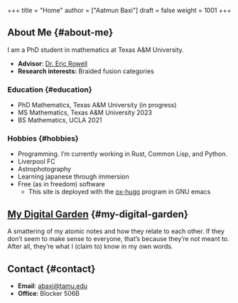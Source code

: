 +++
title = "Home"
author = ["Aatmun Baxi"]
draft = false
weight = 1001
+++

## About Me {#about-me}

I am a PhD student in mathematics at Texas A&amp;M University.

-   **Advisor**: [Dr. Eric Rowell](https://people.tamu.edu/~rowell/)
-   **Research interests:** Braided fusion categories


### Education {#education}

-   PhD Mathematics, Texas A&amp;M University (in progress)
-   MS Mathematics, Texas A&amp;M University 2023
-   BS Mathematics, UCLA 2021


### Hobbies {#hobbies}

-   Programming. I&rsquo;m currently working in Rust, Common Lisp, and Python.
-   Liverpool FC
-   Astrophotography
-   Learning japanese through immersion
-   Free (as in freedom) software
    -   This site is deployed with the [ox-hugo](https://github.com/kaushalmodi/ox-hugo) program in GNU emacs


## [My Digital Garden](https://aatmunbaxi.github.io/crossed-braining) {#my-digital-garden}

A smattering of my atomic notes and how they relate to each other.
If they don&rsquo;t seem to make sense to everyone, that&rsquo;s because they&rsquo;re not meant to.
After all, they&rsquo;re what I (claim to) know in my own words.


## Contact {#contact}

-   **Email**: [abaxi@tamu.edu](mailto:abaxi@tamu.edu)
-   **Office**: Blocker 506B
